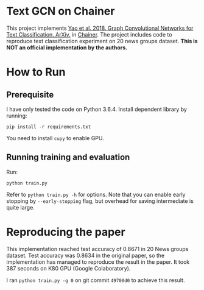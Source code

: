 # Text GCN on Chainer

This project implements [Yao et al. 2018. Graph Convolutional Networks for Text Classification. ArXiv.](https://arxiv.org/abs/1809.05679) in [Chainer](https://chainer.org/).
The project includes code to reproduce text classification experiment on 20 news groups dataset. **This is NOT an official implementation by the authors.**

# How to Run

## Prerequisite

I have only tested the code on Python 3.6.4. Install dependent library by running:

```
pip install -r requirements.txt
```

You need to install `cupy` to enable GPU.

## Running training and evaluation

Run:

```
python train.py
```

Refer to `python train.py -h` for options.
Note that you can enable early stopping by `--early-stopping` flag, but overhead for saving intermediate is quite large.


# Reproducing the paper

This implementation reached test accuracy of 0.8671 in 20 News groups dataset.
Test accuracy was 0.8634 in the original paper, so the implementation has managed to reproduce the result in the paper.
It took 387 seconds on K80 GPU (Google Colaboratory).

I ran `python train.py -g 0` on git commit `49700d0` to achieve this result.
